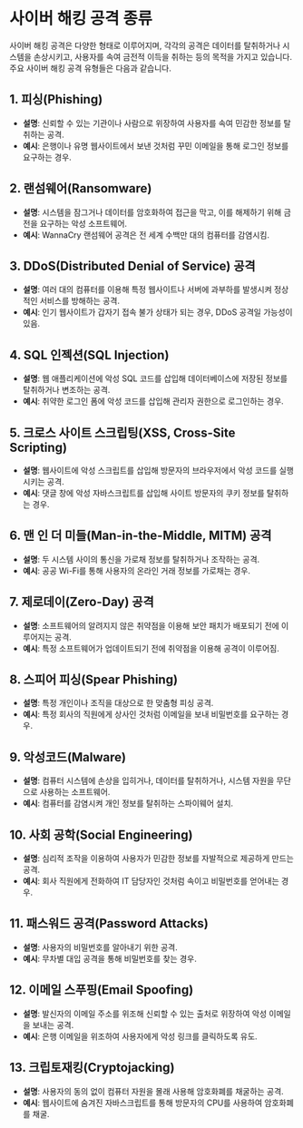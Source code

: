 # 사이버 해킹 공격 종류

사이버 해킹 공격은 다양한 형태로 이루어지며, 각각의 공격은 데이터를 탈취하거나 시스템을 손상시키고, 사용자를 속여 금전적 이득을 취하는 등의 목적을 가지고 있습니다. 주요 사이버 해킹 공격 유형들은 다음과 같습니다.

## 1. 피싱(Phishing)
- **설명**: 신뢰할 수 있는 기관이나 사람으로 위장하여 사용자를 속여 민감한 정보를 탈취하는 공격.
- **예시**: 은행이나 유명 웹사이트에서 보낸 것처럼 꾸민 이메일을 통해 로그인 정보를 요구하는 경우.

## 2. 랜섬웨어(Ransomware)
- **설명**: 시스템을 잠그거나 데이터를 암호화하여 접근을 막고, 이를 해제하기 위해 금전을 요구하는 악성 소프트웨어.
- **예시**: WannaCry 랜섬웨어 공격은 전 세계 수백만 대의 컴퓨터를 감염시킴.

## 3. DDoS(Distributed Denial of Service) 공격
- **설명**: 여러 대의 컴퓨터를 이용해 특정 웹사이트나 서버에 과부하를 발생시켜 정상적인 서비스를 방해하는 공격.
- **예시**: 인기 웹사이트가 갑자기 접속 불가 상태가 되는 경우, DDoS 공격일 가능성이 있음.

## 4. SQL 인젝션(SQL Injection)
- **설명**: 웹 애플리케이션에 악성 SQL 코드를 삽입해 데이터베이스에 저장된 정보를 탈취하거나 변조하는 공격.
- **예시**: 취약한 로그인 폼에 악성 코드를 삽입해 관리자 권한으로 로그인하는 경우.

## 5. 크로스 사이트 스크립팅(XSS, Cross-Site Scripting)
- **설명**: 웹사이트에 악성 스크립트를 삽입해 방문자의 브라우저에서 악성 코드를 실행시키는 공격.
- **예시**: 댓글 창에 악성 자바스크립트를 삽입해 사이트 방문자의 쿠키 정보를 탈취하는 경우.

## 6. 맨 인 더 미들(Man-in-the-Middle, MITM) 공격
- **설명**: 두 시스템 사이의 통신을 가로채 정보를 탈취하거나 조작하는 공격.
- **예시**: 공공 Wi-Fi를 통해 사용자의 온라인 거래 정보를 가로채는 경우.

## 7. 제로데이(Zero-Day) 공격
- **설명**: 소프트웨어의 알려지지 않은 취약점을 이용해 보안 패치가 배포되기 전에 이루어지는 공격.
- **예시**: 특정 소프트웨어가 업데이트되기 전에 취약점을 이용해 공격이 이루어짐.

## 8. 스피어 피싱(Spear Phishing)
- **설명**: 특정 개인이나 조직을 대상으로 한 맞춤형 피싱 공격.
- **예시**: 특정 회사의 직원에게 상사인 것처럼 이메일을 보내 비밀번호를 요구하는 경우.

## 9. 악성코드(Malware)
- **설명**: 컴퓨터 시스템에 손상을 입히거나, 데이터를 탈취하거나, 시스템 자원을 무단으로 사용하는 소프트웨어.
- **예시**: 컴퓨터를 감염시켜 개인 정보를 탈취하는 스파이웨어 설치.

## 10. 사회 공학(Social Engineering)
- **설명**: 심리적 조작을 이용하여 사용자가 민감한 정보를 자발적으로 제공하게 만드는 공격.
- **예시**: 회사 직원에게 전화하여 IT 담당자인 것처럼 속이고 비밀번호를 얻어내는 경우.

## 11. 패스워드 공격(Password Attacks)
- **설명**: 사용자의 비밀번호를 알아내기 위한 공격.
- **예시**: 무차별 대입 공격을 통해 비밀번호를 찾는 경우.

## 12. 이메일 스푸핑(Email Spoofing)
- **설명**: 발신자의 이메일 주소를 위조해 신뢰할 수 있는 출처로 위장하여 악성 이메일을 보내는 공격.
- **예시**: 은행 이메일을 위조하여 사용자에게 악성 링크를 클릭하도록 유도.

## 13. 크립토재킹(Cryptojacking)
- **설명**: 사용자의 동의 없이 컴퓨터 자원을 몰래 사용해 암호화폐를 채굴하는 공격.
- **예시**: 웹사이트에 숨겨진 자바스크립트를 통해 방문자의 CPU를 사용하여 암호화폐를 채굴.
